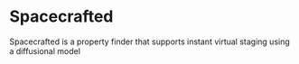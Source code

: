 # Spacecrafted
Spacecrafted is a property finder that supports instant virtual staging using a diffusional model 
